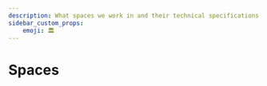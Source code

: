 ```yaml
---
description: What spaces we work in and their technical specifications.
sidebar_custom_props:
    emoji: 🏛️
---
```

# Spaces
